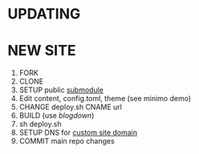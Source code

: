 # UPDATING

# NEW SITE

1. FORK
2. CLONE
3. SETUP public [submodule](https://gohugo.io/hosting-and-deployment/hosting-on-github/#build-and-deployment)
4. Edit content, config.toml, theme (see minimo demo)
5. CHANGE deploy.sh CNAME url 
6. BUILD (use *blogdown*)
7. sh deploy.sh
8. SETUP DNS for [custom site domain](https://keithpblog.org/post/hugo-website-on-githubpages/)
9. COMMIT main repo changes
